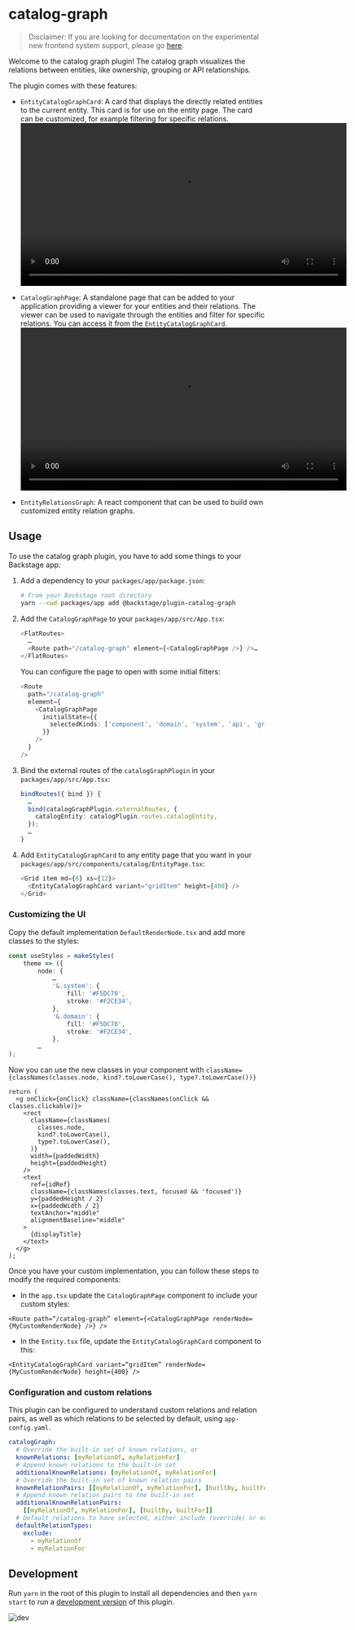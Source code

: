 # catalog-graph

> Disclaimer:
> If you are looking for documentation on the experimental new frontend system support, please go [here](./README-alpha.md).

Welcome to the catalog graph plugin! The catalog graph visualizes the relations
between entities, like ownership, grouping or API relationships.

The plugin comes with these features:

- `EntityCatalogGraphCard`:
  A card that displays the directly related entities to the current entity.
  This card is for use on the entity page.
  The card can be customized, for example filtering for specific relations.
  <video src='https://user-images.githubusercontent.com/648527/133401912-aaedc36a-b70b-437e-8e5f-2a14b21962f0.mov'  width=640>

- `CatalogGraphPage`:
  A standalone page that can be added to your application providing a viewer for your entities and their relations.
  The viewer can be used to navigate through the entities and filter for specific relations.
  You can access it from the `EntityCatalogGraphCard`.
  <video src='https://user-images.githubusercontent.com/648527/133403059-6584e469-23ab-41d2-a9e6-fd691a4e2737.mov' width=640>

- `EntityRelationsGraph`:
  A react component that can be used to build own customized entity relation graphs.

## Usage

To use the catalog graph plugin, you have to add some things to your Backstage app:

1. Add a dependency to your `packages/app/package.json`:
   ```sh
   # From your Backstage root directory
   yarn --cwd packages/app add @backstage/plugin-catalog-graph
   ```
2. Add the `CatalogGraphPage` to your `packages/app/src/App.tsx`:

   ```typescript
   <FlatRoutes>
     …
     <Route path="/catalog-graph" element={<CatalogGraphPage />} />…
   </FlatRoutes>
   ```

   You can configure the page to open with some initial filters:

   ```typescript
   <Route
     path="/catalog-graph"
     element={
       <CatalogGraphPage
         initialState={{
           selectedKinds: ['component', 'domain', 'system', 'api', 'group'],
         }}
       />
     }
   />
   ```

3. Bind the external routes of the `catalogGraphPlugin` in your `packages/app/src/App.tsx`:

   ```typescript
   bindRoutes({ bind }) {
     …
     bind(catalogGraphPlugin.externalRoutes, {
       catalogEntity: catalogPlugin.routes.catalogEntity,
     });
     …
   }
   ```

4. Add `EntityCatalogGraphCard` to any entity page that you want in your `packages/app/src/components/catalog/EntityPage.tsx`:

   ```typescript
   <Grid item md={6} xs={12}>
     <EntityCatalogGraphCard variant="gridItem" height={400} />
   </Grid>
   ```

### Customizing the UI

Copy the default implementation `DefaultRenderNode.tsx` and add more classes to the styles:

```typescript
const useStyles = makeStyles(
    theme => ({
        node: {
            …
            '&.system': {
                fill: '#F5DC70',
                stroke: '#F2CE34',
            },
            '&.domain': {
                fill: '#F5DC70',
                stroke: '#F2CE34',
            },
        …
);
```

Now you can use the new classes in your component with `className={classNames(classes.node, kind?.toLowerCase(), type?.toLowerCase())}`

```tsx
return (
  <g onClick={onClick} className={classNames(onClick && classes.clickable)}>
    <rect
      className={classNames(
        classes.node,
        kind?.toLowerCase(),
        type?.toLowerCase(),
      )}
      width={paddedWidth}
      height={paddedHeight}
    />
    <text
      ref={idRef}
      className={classNames(classes.text, focused && 'focused')}
      y={paddedHeight / 2}
      x={paddedWidth / 2}
      textAnchor="middle"
      alignmentBaseline="middle"
    >
      {displayTitle}
    </text>
  </g>
);
```

Once you have your custom implementation, you can follow these steps to modify the required components:

- In the `app.tsx` update the `CatalogGraphPage` component to include your custom styles:

```tsx
<Route path=“/catalog-graph” element={<CatalogGraphPage renderNode={MyCustomRenderNode} />} />
```

- In the `Entity.tsx` file, update the `EntityCatalogGraphCard` component to this:

```tsx
<EntityCatalogGraphCard variant=“gridItem” renderNode={MyCustomRenderNode} height={400} />
```

### Configuration and custom relations

This plugin can be configured to understand custom relations and relation pairs, as well as which relations to be selected by default, using `app-config.yaml`.

```yaml
catalogGraph:
  # Override the built-in set of known relations, or
  knownRelations: [myRelationOf, myRelationFor]
  # Append known relations to the built-in set
  additionalKnownRelations: [myRelationOf, myRelationFor]
  # Override the built-in set of known relation pairs
  knownRelationPairs: [[myRelationOf, myRelationFor], [builtBy, builtFor]]
  # Append known relation pairs to the built-in set
  additionalKnownRelationPairs:
    [[myRelationOf, myRelationFor], [builtBy, builtFor]]
  # Default relations to have selected, either include (override) or exclude from the built-in relations
  defaultRelationTypes:
    exclude:
      - myRelationOf
      - myRelationFor
```

## Development

Run `yarn` in the root of this plugin to install all dependencies and then `yarn start` to run a [development version](./dev/index.tsx) of this plugin.

![dev](https://user-images.githubusercontent.com/1190768/167130527-14d787ce-510d-408a-8f93-45bb94b3a9af.png)
